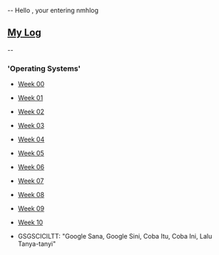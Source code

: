 --
Hello , your entering nmhlog
## [My Log](TXT/mylog.txt)
--


###  'Operating Systems' 
* [Week 00](W00/) 
* [Week 01](W01/) 
* [Week 02](W02/) 
* [Week 03](W03/) 
* [Week 04](W04/) 
* [Week 05](W05/) 
* [Week 06](W06/) 
* [Week 07](W07/) 
* [Week 08](W08/) 
* [Week 09](W09/) 
* [Week 10](W10/)




* GSGSCICILTT: "Google Sana, Google Sini, Coba Itu, Coba Ini, Lalu Tanya-tanyi"
